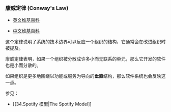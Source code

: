 ### 康威定律 (Conway's Law)

-   [英文维基百科](https://en.wikipedia.org/wiki/Conway%27s_law)
    
-   [中文维基百科](https://zh.wikipedia.org/wiki/%E5%BA%B7%E5%A8%81%E5%AE%9A%E5%BE%8B)
    

这个定律说明了系统的技术边界可以反应一个组织的结构，它通常会在改进组织时被提及。

康威定律表明，如果一个组织被分散成许多小而无联系的单元，那么它开发的软件也是小而分散的。

如果组织是更多地围绕以功能或服务为导向的**垂直**结构，那么软件系统也会反映这一点。

参见：

-   [[34.Spotify 模型|The Spotify Model]]